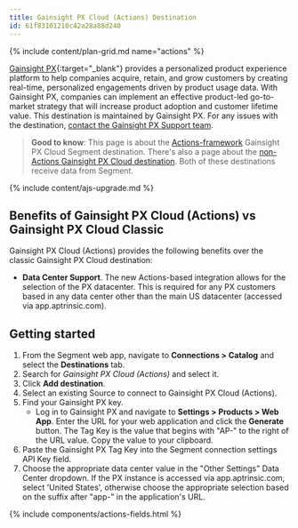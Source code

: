 ```yaml
---
title: Gainsight PX Cloud (Actions) Destination
id: 61f83101210c42a28a88d240
---
```



{% include content/plan-grid.md name="actions" %}

[Gainsight PX](https://www.gainsight.com/product-experience/analytics/?utm_source=segmentio&utm_medium=docs&utm_campaign=partners){:target="_blank"} provides a personalized product experience platform to help companies acquire, retain, and grow customers by creating real-time, personalized engagements driven by product usage data. With Gainsight PX, companies can implement an effective product-led go-to-market strategy that will increase product adoption and customer lifetime value.
This destination is maintained by Gainsight PX. For any issues with the destination, [contact the Gainsight PX Support team](mailto:pxsupport@gainsight.com).

> **Good to know**: This page is about the [Actions-framework](/docs/connections/destinations/actions/actions-gainsight-px-cloud) Gainsight PX Cloud Segment destination. There's also a page about the [non-Actions Gainsight PX Cloud destination](/docs/connections/destinations/catalog/gainsight-px-cloud-server). Both of these destinations receive data from Segment.

{% include content/ajs-upgrade.md %}

## Benefits of Gainsight PX Cloud (Actions) vs Gainsight PX Cloud Classic

Gainsight PX Cloud (Actions) provides the following benefits over the classic Gainsight PX Cloud destination:

- **Data Center Support**. The new Actions-based integration allows for the selection of the PX datacenter.  This is required for any PX customers based in any data center other than the main US datacenter (accessed via app.aptrinsic.com). 

## Getting started

1. From the Segment web app, navigate to **Connections > Catalog** and select the **Destinations** tab.
2. Search for *Gainsight PX Cloud (Actions)* and select it.
3. Click **Add destination**.
4. Select an existing Source to connect to Gainsight PX Cloud (Actions).
5. Find your Gainsight PX key. 
     * Log in to Gainsight PX and navigate to **Settings > Products > Web App**. Enter the URL for your web application and click the **Generate** button. The Tag Key is the value that begins with "AP-" to the right of the URL value. Copy the value to your clipboard.
6. Paste the Gainsight PX Tag Key into the Segment connection settings API Key field.
7. Choose the appropriate data center value in the "Other Settings" Data Center dropdown.  If the PX instance is accessed via app.aptrinsic.com, select 'United States', otherwise choose the appropriate selection based on the suffix after "app-" in the application's URL.

{% include components/actions-fields.html %}

